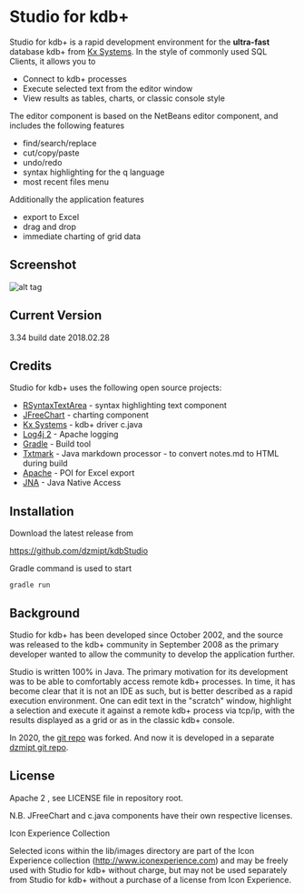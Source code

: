 Studio for kdb+
=========

Studio for kdb+ is a rapid development environment for the **ultra-fast** database kdb+ from [Kx Systems]. In the style of commonly used SQL Clients, it allows you to

  - Connect to kdb+ processes
  - Execute selected text from the editor window
  - View results as tables, charts, or classic console style 

The editor component is based on the NetBeans editor component, and includes the following features
  - find/search/replace
  - cut/copy/paste
  - undo/redo
  - syntax highlighting for the q language
  - most recent files menu

Additionally the application features
  - export to Excel
  - drag and drop
  - immediate charting of grid data

Screenshot
---------
![alt tag](https://raw.githubusercontent.com/dzmipt/studio/master/meta/ssthumb.png)

Current Version
----

3.34 build date 2018.02.28

Credits
-----------

Studio for kdb+ uses the following open source projects:

* [RSyntaxTextArea] - syntax highlighting text component
* [JFreeChart] - charting component
* [Kx Systems] - kdb+ driver c.java
* [Log4j 2] - Apache logging
* [Gradle] - Build tool
* [Txtmark] - Java markdown processor - to convert notes.md to HTML during build
* [Apache] - POI for Excel export
* [JNA] - Java Native Access

Installation
--------------
Download the latest release from

https://github.com/dzmipt/kdbStudio

Gradle command is used to start

    gradle run


Background
----------
Studio for kdb+ has been developed since October 2002, and the source was released to the kdb+ community in September 2008 as the primary developer wanted to allow the community to develop the application further.

Studio is written 100% in Java. The primary motivation for its development was to be able to comfortably access remote kdb+ processes. In time, it has become clear that it is not an IDE as such, but is better described as a rapid execution environment. One can edit text in the "scratch" window, highlight a selection and execute it against a remote kdb+ process via tcp/ip, with the results displayed as a grid or as in the classic kdb+ console.

In 2020, the [git repo] was forked. And now it is developed in a separate [dzmipt git repo].  

License
-------
Apache 2 , see LICENSE file in repository root.

N.B. JFreeChart and c.java components have their own respective licenses.

Icon Experience Collection

Selected icons within the lib/images directory are part of the Icon Experience
collection (http://www.iconexperience.com) and may be freely used with Studio for kdb+
without charge, but may not be used separately from Studio for kdb+ without a purchase
of a license from Icon Experience.

[Kx Systems]:http://www.kx.com
[license]:https://github.com/CharlesSkelton/studio/blob/master/license.md
[git repo]:https://github.com/CharlesSkelton/studio
[dzmipt git repo]:https://github.com/dzmipt/studio
[JFreeChart]:http://www.jfree.org/jfreechart/
[Log4j 2]:https://logging.apache.org/log4j/2.x/index.html
[Gradle]:https://gradle.org/
[Txtmark]:https://github.com/rjeschke/txtmark
[Apache]:https://www.apache.org/
[RSyntaxTextArea]:http://bobbylight.github.io/RSyntaxTextArea/
[JNA]:https://github.com/java-native-access/jna